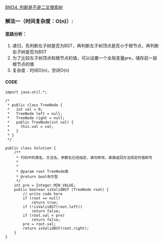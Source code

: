 [BM34. 判断是不是二叉搜索树](https://www.nowcoder.com/practice/a69242b39baf45dea217815c7dedb52b?tpId=295&tags=&title=&difficulty=0&judgeStatus=0&rp=0&sourceUrl=%2Fexam%2Foj)
### 解法一（时间复杂度：O(n)）:
#### 思路分析：
1. 递归，先判断左子树是否为BST，再判断左子树顶点是否小于根节点，再判断右子树是否为BST
2. 为了比较左子树顶点和根节点的值，可以设置一个全局变量pre，储存前一层根节点的值
3. 复杂度：时间O(n)，空间O(n)
#### CODE
```
import java.util.*;

/*
 * public class TreeNode {
 *   int val = 0;
 *   TreeNode left = null;
 *   TreeNode right = null;
 *   public TreeNode(int val) {
 *     this.val = val;
 *   }
 * }
 */

public class Solution {
    /**
     * 代码中的类名、方法名、参数名已经指定，请勿修改，直接返回方法规定的值即可
     *
     * 
     * @param root TreeNode类 
     * @return bool布尔型
     */
    int pre = Integer.MIN_VALUE;
    public boolean isValidBST (TreeNode root) {
        // write code here
        if (root == null)
            return true;
        if (!isValisBST(root.left))
            return false;
        if (root.val < pre)
            return false;
        pre = root.val;
        return isValidBST(root.right);
    }
}
```
